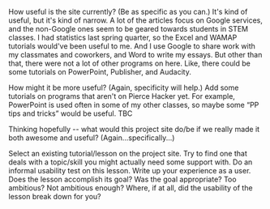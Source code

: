 How useful is the site currently? (Be as specific as you can.)
It's kind of useful, but it's kind of narrow. A lot of the articles focus on Google services, and the non-Google ones seem to be geared towards students in STEM classes. I had statistics last spring quarter, so the Excel and WAMAP tutorials would've been useful to me. And I use Google to share work with my classmates and coworkers, and Word to write my essays. But other than that, there were not a lot of other programs on here. Like, there could be some tutorials on PowerPoint, Publisher, and Audacity.

How might it be more useful? (Again, specificity will help.)
Add some tutorials on programs that aren't on Pierce Hacker yet. For example, PowerPoint is used often in some of my other classes, so maybe some “PP tips and tricks” would be useful.
TBC

Thinking hopefully -- what would this project site do/be if we really made it both awesome and useful? (Again...specifically...)

Select an existing tutorial/lesson on the project site. Try to find one that deals with a topic/skill you might actually need some support with.
Do an informal usability test on this lesson.
Write up your experience as a user. Does the lesson accomplish its goal? Was the goal appropriate? Too ambitious? Not ambitious enough? Where, if at all, did the usability of the lesson break down for you?
